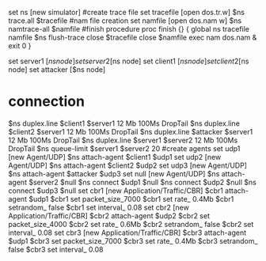 set ns [new simulator]
#create trace file
set tracefile [open dos.tr.w]
$ns trace.all $tracefile
#nam file creation
set namfile [open dos.nam w]
$ns namtrace-all $namfile
#finish procedure
proc finish {} {
    global ns tracefile namfile
    $ns flush-trace
    close $tracefile
    close $namfile
    exec nam dos.nam &
    exit 0
}

set server1  [$ns node]
set server2  [$ns node]
set client1  [$ns node]
set client2  [$ns node]
set attacker  [$ns node]
# connection
$ns duplex.line $client1 $server1  12 Mb 100Ms DropTail
$ns duplex.line $client2 $server1 12 Mb 100Ms DropTail
$ns duplex.line $attacker $server1 12 Mb 100Ms DropTail
$ns duplex.line $server1  $server2 12 Mb 100Ms DropTail
$ns queue-limit $server1  $server2 20
#create agents
set udp1 [new Agent/UDP]
$ns attach-agent $client1 $udp1
set udp2 [new Agent/UDP]
$ns attach-agent $client2 $udp2
set udp3 [new Agent/UDP]
$ns attach-agent $attacker $udp3
set null [new Agent/UDP]
$ns attach-agent $server2 $null
$ns connect $udp1 $null
$ns connect $udp2 $null
$ns connect $udp3 $null
set cbr1 [new Application/Traffic/CBR]
$cbr1 attach-agent $udp1
$cbr1 set packet_size_7000
$cbr1 set rate_ 0.4Mb
$cbr1 setrandom_ false
$cbr1 set interval_ 0.08
set cbr2 [new Application/Traffic/CBR]
$cbr2 attach-agent $udp2
$cbr2 set packet_size_4000
$cbr2 set rate_ 0.6Mb
$cbr2 setrandom_ false
$cbr2 set interval_ 0.08
set cbr3 [new Application/Traffic/CBR]
$cbr3 attach-agent $udp1
$cbr3 set packet_size_7000
$cbr3 set rate_ 0.4Mb
$cbr3 setrandom_ false
$cbr3 set interval_ 0.08


